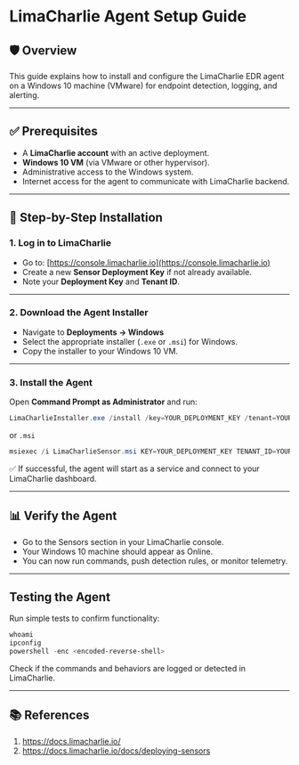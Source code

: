 # LimaCharlie Agent Setup Guide

## 🛡️ Overview
This guide explains how to install and configure the LimaCharlie EDR agent on a Windows 10 machine (VMware) for endpoint detection, logging, and alerting.

---

## ✅ Prerequisites

- A **LimaCharlie account** with an active deployment.
- **Windows 10 VM** (via VMware or other hypervisor).
- Administrative access to the Windows system.
- Internet access for the agent to communicate with LimaCharlie backend.

---

## 🔧 Step-by-Step Installation

### 1. **Log in to LimaCharlie**
- Go to: [https://console.limacharlie.io](https://console.limacharlie.io)
- Create a new **Sensor Deployment Key** if not already available.
- Note your **Deployment Key** and **Tenant ID**.

---

### 2. **Download the Agent Installer**
- Navigate to **Deployments → Windows**
- Select the appropriate installer (`.exe` or `.msi`) for Windows.
- Copy the installer to your Windows 10 VM.

---

### 3. **Install the Agent**
Open **Command Prompt as Administrator** and run:
```powershell
LimaCharlieInstaller.exe /install /key=YOUR_DEPLOYMENT_KEY /tenant=YOUR_TENANT_ID
```
or `.msi`
``` powershell
msiexec /i LimaCharlieSensor.msi KEY=YOUR_DEPLOYMENT_KEY TENANT_ID=YOUR_TENANT_ID /qn
```
✅ If successful, the agent will start as a service and connect to your LimaCharlie dashboard.

---

## 📊 Verify the Agent

- Go to the Sensors section in your LimaCharlie console.
- Your Windows 10 machine should appear as Online.
- You can now run commands, push detection rules, or monitor telemetry.

---

## Testing the Agent
Run simple tests to confirm functionality:
```powershell
whoami
ipconfig
powershell -enc <encoded-reverse-shell>
```
Check if the commands and behaviors are logged or detected in LimaCharlie.

---

## 📚 References
1. https://docs.limacharlie.io/
2. https://docs.limacharlie.io/docs/deploying-sensors

